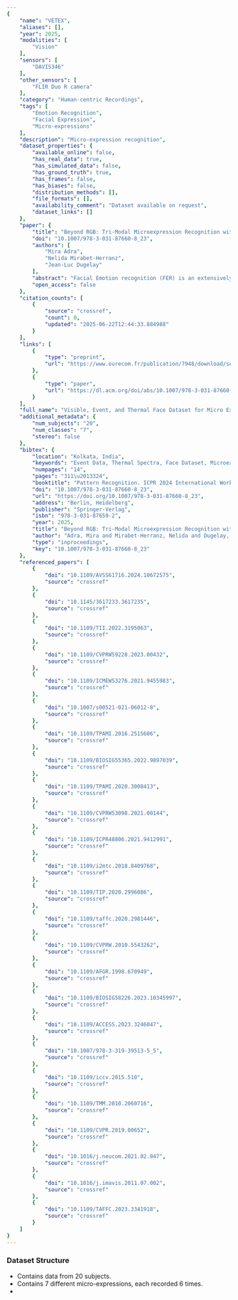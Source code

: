 ```yaml
---
{
    "name": "VETEX",
    "aliases": [],
    "year": 2025,
    "modalities": [
        "Vision"
    ],
    "sensors": [
        "DAVIS346"
    ],
    "other_sensors": [
        "FLIR Duo R camera"
    ],
    "category": "Human-centric Recordings",
    "tags": [
        "Emotion Recognition",
        "Facial Expression",
        "Micro-expressions"
    ],
    "description": "Micro-expression recognition",
    "dataset_properties": {
        "available_online": false,
        "has_real_data": true,
        "has_simulated_data": false,
        "has_ground_truth": true,
        "has_frames": false,
        "has_biases": false,
        "distribution_methods": [],
        "file_formats": [],
        "availability_comment": "Dataset available on request",
        "dataset_links": []
    },
    "paper": {
        "title": "Beyond RGB: Tri-Modal Microexpression Recognition with\u00a0RGB, Thermal, and\u00a0Event Data",
        "doi": "10.1007/978-3-031-87660-8_23",
        "authors": [
            "Mira Adra",
            "Nelida Mirabet-Herranz",
            "Jean-Luc Dugelay"
        ],
        "abstract": "Facial Emotion recognition (FER) is an extensively studied computer vision task that aims at identifying and categorizing emotional expressions depicted on a human face, such as anger, fear, or happiness. Due to the subjective nature of feelings, deep learning models may struggle to learn implicit information about a person\u2019s emotions, leading to inaccuracies in existing methods. In this work, we aim to estimate microexpressions\u2014small facial movements that can indicate underlying feelings, as described in the Facial Action Coding System (FACS)\u2014from face videos, as these facial movements provide explicit information that is more easily perceivable by deep learning architectures. Furthermore, despite the evolution of FER technologies driven by advancements in neural network architectures and the exploration of new sensing technologies, there is a significant shortage of datasets that leverage these emerging modalities, which limits the progress of research in this field. In our study, we aim to explore and compare the feasibility of using different input data modalities, visible, thermal, and event, as training and testing data for a CNN baseline network by presenting a pioneering dataset that integrates these three modalities, each annotated with detailed Facial Action Units (FAUs) present in the FACS. Our proposed Visible, Event, and Thermal Face Dataset for Micro Expression Recognition (VETEX) containing 2506 face videos is available upon request.",
        "open_access": false
    },
    "citation_counts": [
        {
            "source": "crossref",
            "count": 0,
            "updated": "2025-06-22T12:44:33.884988"
        }
    ],
    "links": [
        {
            "type": "preprint",
            "url": "https://www.eurecom.fr/publication/7948/download/sec-publi-7948_1.pdf"
        },
        {
            "type": "paper",
            "url": "https://dl.acm.org/doi/abs/10.1007/978-3-031-87660-8_23"
        }
    ],
    "full_name": "Visible, Event, and Thermal Face Dataset for Micro Expression Recognition (VETEX)",
    "additional_metadata": {
        "num_subjects": "20",
        "num_classes": "7",
        "stereo": false
    },
    "bibtex": {
        "location": "Kolkata, India",
        "keywords": "Event Data, Thermal Spectra, Face Dataset, Microexpression, Facial Emotion Recognition, Tri-modal dataset",
        "numpages": "14",
        "pages": "311\u2013324",
        "booktitle": "Pattern Recognition. ICPR 2024 International Workshops and Challenges: Kolkata, India, December 1, 2024, Proceedings, Part II",
        "doi": "10.1007/978-3-031-87660-8_23",
        "url": "https://doi.org/10.1007/978-3-031-87660-8_23",
        "address": "Berlin, Heidelberg",
        "publisher": "Springer-Verlag",
        "isbn": "978-3-031-87659-2",
        "year": 2025,
        "title": "Beyond RGB: Tri-Modal Microexpression Recognition with&nbsp;RGB, Thermal, and&nbsp;Event Data",
        "author": "Adra, Mira and Mirabet-Herranz, Nelida and Dugelay, Jean-Luc",
        "type": "inproceedings",
        "key": "10.1007/978-3-031-87660-8_23"
    },
    "referenced_papers": [
        {
            "doi": "10.1109/AVSS61716.2024.10672575",
            "source": "crossref"
        },
        {
            "doi": "10.1145/3617233.3617235",
            "source": "crossref"
        },
        {
            "doi": "10.1109/TII.2022.3195063",
            "source": "crossref"
        },
        {
            "doi": "10.1109/CVPRW59228.2023.00432",
            "source": "crossref"
        },
        {
            "doi": "10.1109/ICMEW53276.2021.9455983",
            "source": "crossref"
        },
        {
            "doi": "10.1007/s00521-021-06012-8",
            "source": "crossref"
        },
        {
            "doi": "10.1109/TPAMI.2016.2515606",
            "source": "crossref"
        },
        {
            "doi": "10.1109/BIOSIG55365.2022.9897039",
            "source": "crossref"
        },
        {
            "doi": "10.1109/TPAMI.2020.3008413",
            "source": "crossref"
        },
        {
            "doi": "10.1109/CVPRW53098.2021.00144",
            "source": "crossref"
        },
        {
            "doi": "10.1109/ICPR48806.2021.9412991",
            "source": "crossref"
        },
        {
            "doi": "10.1109/i2mtc.2018.8409768",
            "source": "crossref"
        },
        {
            "doi": "10.1109/TIP.2020.2996086",
            "source": "crossref"
        },
        {
            "doi": "10.1109/taffc.2020.2981446",
            "source": "crossref"
        },
        {
            "doi": "10.1109/CVPRW.2010.5543262",
            "source": "crossref"
        },
        {
            "doi": "10.1109/AFGR.1998.670949",
            "source": "crossref"
        },
        {
            "doi": "10.1109/BIOSIG58226.2023.10345997",
            "source": "crossref"
        },
        {
            "doi": "10.1109/ACCESS.2023.3246047",
            "source": "crossref"
        },
        {
            "doi": "10.1007/978-3-319-39513-5_5",
            "source": "crossref"
        },
        {
            "doi": "10.1109/iccv.2015.510",
            "source": "crossref"
        },
        {
            "doi": "10.1109/TMM.2010.2060716",
            "source": "crossref"
        },
        {
            "doi": "10.1109/CVPR.2019.00652",
            "source": "crossref"
        },
        {
            "doi": "10.1016/j.neucom.2021.02.047",
            "source": "crossref"
        },
        {
            "doi": "10.1016/j.imavis.2011.07.002",
            "source": "crossref"
        },
        {
            "doi": "10.1109/TAFFC.2023.3341918",
            "source": "crossref"
        }
    ]
}
---
```


### Dataset Structure

- Contains data from 20 subjects.
- Contains 7 different micro-expressions, each recorded 6 times.
-
